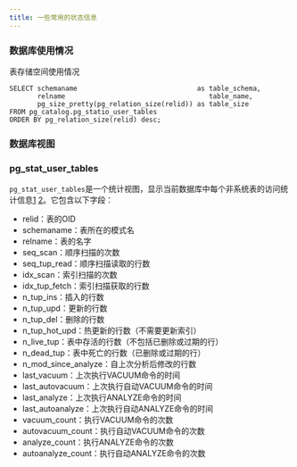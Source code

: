 ```yaml
---
title: 一些常用的状态信息
---
```


### 数据库使用情况

表存储空间使用情况

```
SELECT schemaname                              as table_schema,
       relname                                    table_name,
       pg_size_pretty(pg_relation_size(relid)) as table_size
FROM pg_catalog.pg_statio_user_tables
ORDER BY pg_relation_size(relid) desc;
```



### 数据库视图

### pg_stat_user_tables

`pg_stat_user_tables`是一个统计视图，显示当前数据库中每个非系统表的访问统计信息[1](https://pgpedia.info/p/pg_stat_user_tables.html) [2](https://www.postgresql.org/docs/current/monitoring-stats.html)。它包含以下字段：

- relid：表的OID
- schemaname：表所在的模式名
- relname：表的名字
- seq_scan：顺序扫描的次数
- seq_tup_read：顺序扫描读取的行数
- idx_scan：索引扫描的次数
- idx_tup_fetch：索引扫描获取的行数
- n_tup_ins：插入的行数
- n_tup_upd：更新的行数
- n_tup_del：删除的行数
- n_tup_hot_upd：热更新的行数（不需要更新索引）
- n_live_tup：表中存活的行数（不包括已删除或过期的行）
- n_dead_tup：表中死亡的行数（已删除或过期的行）
- n_mod_since_analyze：自上次分析后修改的行数
- last_vacuum：上次执行VACUUM命令的时间
- last_autovacuum：上次执行自动VACUUM命令的时间
- last_analyze：上次执行ANALYZE命令的时间
- last_autoanalyze：上次执行自动ANALYZE命令的时间
- vacuum_count：执行VACUUM命令的次数
- autovacuum_count：执行自动VACUUM命令的次数
- analyze_count：执行ANALYZE命令的次数
- autoanalyze_count：执行自动ANALYZE命令的次数